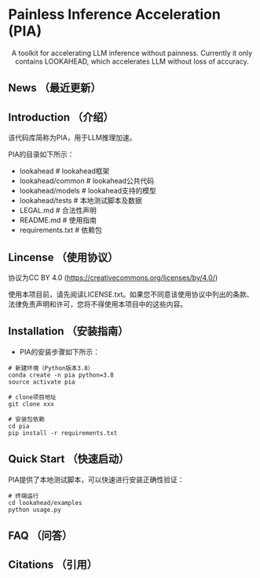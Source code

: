 # Painless Inference Acceleration (PIA)


<p align="center">
  
<p align="center">
   A toolkit for accelerating LLM inference without painness. Currently it only contains LOOKAHEAD, which accelerates LLM without loss of accuracy.
</p>

</p>

## News （最近更新）



## Introduction （介绍）

该代码库简称为PIA，用于LLM推理加速。

PIA的目录如下所示：
- lookahead						# lookahead框架
- lookahead/common              # lookahead公共代码
- lookahead/models			    # lookahead支持的模型
- lookahead/tests			    # 本地测试脚本及数据
- LEGAL.md 					# 合法性声明
- README.md					# 使用指南
- requirements.txt	# 依赖包


## Lincense （使用协议）

协议为CC BY 4.0 (https://creativecommons.org/licenses/by/4.0/)

使用本项目前，请先阅读LICENSE.txt。如果您不同意该使用协议中列出的条款、法律免责声明和许可，您将不得使用本项目中的这些内容。

## Installation （安装指南）

- PIA的安装步骤如下所示：
```
# 新建环境（Python版本3.8）
conda create -n pia python=3.8
source activate pia

# clone项目地址
git clone xxx

# 安装包依赖
cd pia
pip install -r requirements.txt
```


## Quick Start （快速启动）

PIA提供了本地测试脚本，可以快速进行安装正确性验证：
```
# 终端运行
cd lookahead/examples
python usage.py
```

## FAQ （问答）

## Citations （引用）